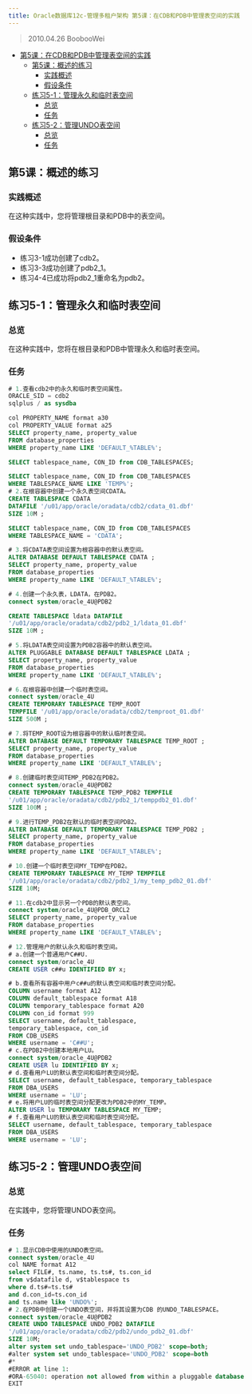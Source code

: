 ```yaml
---
title: Oracle数据库12c-管理多租户架构 第5课：在CDB和PDB中管理表空间的实践
---
```


> 2010.04.26 BoobooWei

<!-- MDTOC maxdepth:6 firsth1:1 numbering:0 flatten:0 bullets:1 updateOnSave:1 -->

- [第5课：在CDB和PDB中管理表空间的实践](#第5课：在cdb和pdb中管理表空间的实践)
  - [第5课：概述的练习](#第5课：概述的练习)
    - [实践概述](#实践概述)
    - [假设条件](#假设条件)
  - [练习5-1：管理永久和临时表空间](#练习5-1：管理永久和临时表空间)
    - [总览](#总览)
    - [任务](#任务)
  - [练习5-2：管理UNDO表空间](#练习5-2：管理undo表空间)
    - [总览](#总览)
    - [任务](#任务)

<!-- /MDTOC -->

## 第5课：概述的练习

### 实践概述

在这种实践中，您将管理根目录和PDB中的表空间。

### 假设条件

- 练习3-1成功创建了cdb2。
- 练习3-3成功创建了pdb2_1。
- 练习4-4已成功将pdb2_1重命名为pdb2。

## 练习5-1：管理永久和临时表空间

### 总览

在这种实践中，您将在根目录和PDB中管理永久和临时表空间。

### 任务

```sql
# 1.查看cdb2中的永久和临时表空间属性。
ORACLE_SID = cdb2
sqlplus / as sysdba

col PROPERTY_NAME format a30
col PROPERTY_VALUE format a25
SELECT property_name, property_value
FROM database_properties
WHERE property_name LIKE 'DEFAULT_%TABLE%';

SELECT tablespace_name, CON_ID from CDB_TABLESPACES;

SELECT tablespace_name, CON_ID from CDB_TABLESPACES
WHERE TABLESPACE_NAME LIKE 'TEMP%';
# 2.在根容器中创建一个永久表空间CDATA。
CREATE TABLESPACE CDATA
DATAFILE '/u01/app/oracle/oradata/cdb2/cdata_01.dbf'
SIZE 10M ;

SELECT tablespace_name, CON_ID from CDB_TABLESPACES
WHERE TABLESPACE_NAME = 'CDATA';

# 3.将CDATA表空间设置为根容器中的默认表空间。
ALTER DATABASE DEFAULT TABLESPACE CDATA ;
SELECT property_name, property_value
FROM database_properties
WHERE property_name LIKE 'DEFAULT_%TABLE%';

# 4.创建一个永久表，LDATA，在PDB2。
connect system/oracle_4U@PDB2

CREATE TABLESPACE ldata DATAFILE
'/u01/app/oracle/oradata/cdb2/pdb2_1/ldata_01.dbf'
SIZE 10M ;

# 5.将LDATA表空间设置为PDB2容器中的默认表空间。
ALTER PLUGGABLE DATABASE DEFAULT TABLESPACE LDATA ;
SELECT property_name, property_value
FROM database_properties
WHERE property_name LIKE 'DEFAULT_%TABLE%';

# 6.在根容器中创建一个临时表空间。
connect system/oracle_4U
CREATE TEMPORARY TABLESPACE TEMP_ROOT
TEMPFILE '/u01/app/oracle/oradata/cdb2/temproot_01.dbf'
SIZE 500M ;

# 7.将TEMP_ROOT设为根容器中的默认临时表空间。
ALTER DATABASE DEFAULT TEMPORARY TABLESPACE TEMP_ROOT ;
SELECT property_name, property_value
FROM database_properties
WHERE property_name LIKE 'DEFAULT_%TABLE%';

# 8.创建临时表空间TEMP_PDB2在PDB2。
connect system/oracle_4U@PDB2
CREATE TEMPORARY TABLESPACE TEMP_PDB2 TEMPFILE
'/u01/app/oracle/oradata/cdb2/pdb2_1/temppdb2_01.dbf'
SIZE 100M ;

# 9.进行TEMP_PDB2在默认的临时表空间PDB2。
ALTER DATABASE DEFAULT TEMPORARY TABLESPACE TEMP_PDB2 ;
SELECT property_name, property_value
FROM database_properties
WHERE property_name LIKE 'DEFAULT_%TABLE%';

# 10.创建一个临时表空间MY_TEMP在PDB2。
CREATE TEMPORARY TABLESPACE MY_TEMP TEMPFILE
'/u01/app/oracle/oradata/cdb2/pdb2_1/my_temp_pdb2_01.dbf'
SIZE 10M;

# 11.在cdb2中显示另一个PDB的默认表空间。
connect system/oracle_4U@PDB_ORCL2
SELECT property_name, property_value
FROM database_properties
WHERE property_name LIKE 'DEFAULT_%TABLE%';

# 12.管理用户的默认永久和临时表空间。
# a.创建一个普通用户C##U.
connect system/oracle_4U
CREATE USER c##u IDENTIFIED BY x;

# b.查看所有容器中用户c##u的默认表空间和临时表空间分配。
COLUMN username format A12
COLUMN default_tablespace format A18
COLUMN temporary_tablespace format A20
COLUMN con_id format 999
SELECT username, default_tablespace,
temporary_tablespace, con_id
FROM CDB_USERS
WHERE username = 'C##U';
# c.在PDB2中创建本地用户LU。
connect system/oracle_4U@PDB2
CREATE USER lu IDENTIFIED BY x;
# d.查看用户LU的默认表空间和临时表空间分配。
SELECT username, default_tablespace, temporary_tablespace
FROM DBA_USERS
WHERE username = 'LU';
# e.将用户LU的临时表空间分配更改为PDB2中的MY_TEMP。
ALTER USER lu TEMPORARY TABLESPACE MY_TEMP;
# f.查看用户LU的默认表空间和临时表空间分配。
SELECT username, default_tablespace, temporary_tablespace
FROM DBA_USERS
WHERE username = 'LU';
```

## 练习5-2：管理UNDO表空间

### 总览

在实践中，您将管理UNDO表空间。

### 任务

```SQL
# 1.显示CDB中使用的UNDO表空间。
connect system/oracle_4U
col NAME format A12
select FILE#, ts.name, ts.ts#, ts.con_id
from v$datafile d, v$tablespace ts
where d.ts#=ts.ts#
and d.con_id=ts.con_id
and ts.name like 'UNDO%';
# 2.在PDB中创建一个UNDO表空间，并将其设置为CDB 的UNDO_TABLESPACE。
connect system/oracle_4U@PDB2
CREATE UNDO TABLESPACE UNDO_PDB2 DATAFILE
'/u01/app/oracle/oradata/cdb2/pdb2/undo_pdb2_01.dbf'
SIZE 10M;
alter system set undo_tablespace='UNDO_PDB2' scope=both;
#alter system set undo_tablespace='UNDO_PDB2' scope=both
#*
#ERROR at line 1:
#ORA-65040: operation not allowed from within a pluggable database
EXIT
```
